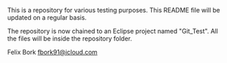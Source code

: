 This is a repository for various testing purposes.
This README file will be updated on a regular basis.

The repository is now chained to an Eclipse project
named "Git_Test". All the files will be inside the
repository folder.


Felix Bork
fbork91@icloud.com

